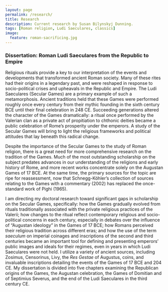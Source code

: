 ```yaml
---
layout: page
permalink: /research/
title: Research
description: Current research by Susan Bilynskyj Dunning.
tags: [Roman religion, Ludi Saeculares, classics]
image:
  feature: roman-sacrificing.jpg
---
```


### Dissertation: Roman Ludi Saeculares from the Republic to Empire

Religious rituals provide a key to our interpretation of the events and developments that transformed ancient Roman society. Many of these rites had their origins in a legendary past, and were reshaped in response to socio-political crises and upheavals in the Republic and Empire. The Ludi Saeculares (Secular Games) are a primary example of such a metamorphosis. Ancient traditions held that these Games were performed roughly once every century from their mythic founding in the sixth century BCE until their final celebration in 248 CE. Succeeding generations altered the character of the Games dramatically: a ritual once performed by the Valerian clan as a private act of propitiation to chthonic deities became a public celebration of Rome’s prosperity under the emperors. A study of the Secular Games will bring to light the religious frameworks and political attitudes that lay beneath this radical change.

Despite the importance of the Secular Games to the study of Roman religion, there is a great need for more comprehensive research on the tradition of the Games. Much of the most outstanding scholarship on the subject predates advances in our understanding of the religions and early history of Rome, and more recent works concentrate solely on the Augustan Games of 17 BCE. At the same time, the primary sources for the topic are ripe for reassessment, now that Schnegg-Köhler’s collection of sources relating to the Games with a commentary (2002) has replaced the once-standard work of Pighi (1965). 

I am directing my doctoral research toward significant gaps in scholarship on the Secular Games, specifically: how the Games gradually evolved from rituals traditionally associated with the private religious practices of the Valerii; how changes to the ritual reflect contemporary religious and socio-political concerns in each century, especially in debates over the influence of “Augustan ideology” in the Games of 17 BCE; how Romans perceived their religious tradition across different eras; and how the use of the term *saeculum* on imperial coinages and inscriptions of the second and third centuries became an important tool for defining and presenting emperors’ public images and ideals for their regimes, even in years in which Ludi Saeculares were not held. I utilize a variety of ancient sources, including Zosimus, Censorinus, Livy, the *Res Gestae* of Augustus, coins, and invaluable inscriptions detailing the events of the Games of 17 BCE and 204 CE. My dissertation is divided into five chapters examining the Republican origins of the Games, the Augustan celebration, the Games of Domitian and of Septimius Severus, and the end of the Ludi Saeculares in the third century CE.